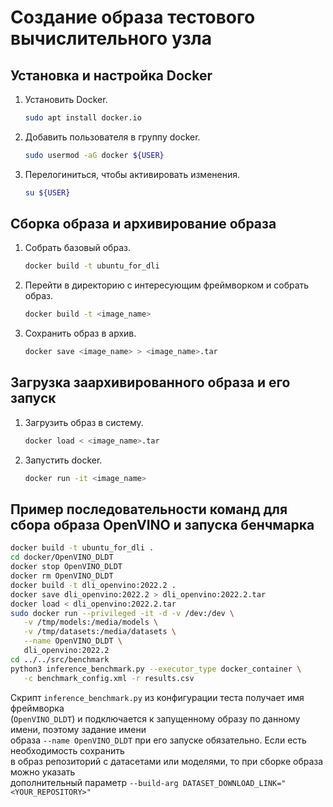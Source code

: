 # Создание образа тестового вычислительного узла

## Установка и настройка Docker

1. Установить Docker.

   ```bash
   sudo apt install docker.io
   ```

1. Добавить пользователя в группу docker.

   ```bash
   sudo usermod -aG docker ${USER}
   ```

1. Перелогиниться, чтобы активировать изменения.

   ```bash
   su ${USER}
   ```

## Сборка образа и архивирование образа

1. Cобрать базовый образ.

   ```bash
   docker build -t ubuntu_for_dli
   ```

1. Перейти в директорию с интересующим фреймворком и собрать образ.

   ```bash
   docker build -t <image_name>
   ```

1. Cохранить образ в архив.

   ```bash
   docker save <image_name> > <image_name>.tar
   ```

## Загрузка заархивированного образа и его запуск

1. Загрузить образ в систему.

   ```bash
   docker load < <image_name>.tar
   ```

1. Запустить docker.

   ```bash
   docker run -it <image_name>
   ```

## Пример последовательности команд для сбора образа OpenVINO и запуска бенчмарка

   ```bash
   docker build -t ubuntu_for_dli .
   cd docker/OpenVINO_DLDT
   docker stop OpenVINO_DLDT
   docker rm OpenVINO_DLDT
   docker build -t dli_openvino:2022.2 .
   docker save dli_openvino:2022.2 > dli_openvino:2022.2.tar
   docker load < dli_openvino:2022.2.tar
   sudo docker run --privileged -it -d -v /dev:/dev \
      -v /tmp/models:/media/models \
      -v /tmp/datasets:/media/datasets \
      --name OpenVINO_DLDT \
      dli_openvino:2022.2
   cd ../../src/benchmark
   python3 inference_benchmark.py --executor_type docker_container \
      -c benchmark_config.xml -r results.csv 

   ```

   Скрипт `inference_benchmark.py` из конфигурации теста получает имя фреймворка \
   (`OpenVINO_DLDT`) и подключается к запущенному образу по данному имени, поэтому задание имени \
   образа `--name OpenVINO_DLDT` при его запуске обязательно. Если есть необходимость сохранить \
   в образ репозиторий с датасетами или моделями, то при сборке образа можно указать \
   дополнительный параметр `--build-arg DATASET_DOWNLOAD_LINK="<YOUR_REPOSITORY>"`
